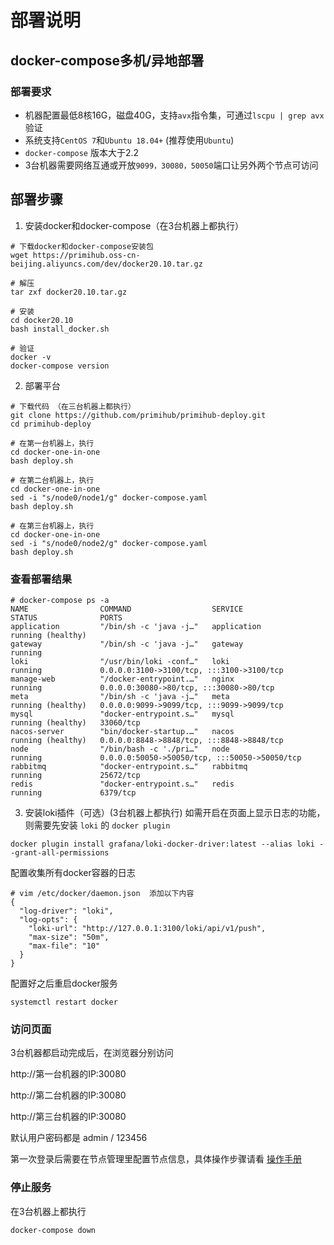 # 部署说明

## docker-compose多机/异地部署
### 部署要求

* 机器配置最低8核16G，磁盘40G，支持`avx`指令集，可通过`lscpu | grep avx`验证
* 系统支持`CentOS 7`和`Ubuntu 18.04+` (推荐使用`Ubuntu`)
* `docker-compose` 版本大于2.2
* 3台机器需要网络互通或开放`9099，30080，50050`端口让另外两个节点可访问

## 部署步骤

1. 安装docker和docker-compose（在3台机器上都执行）

```shell
# 下载docker和docker-compose安装包
wget https://primihub.oss-cn-beijing.aliyuncs.com/dev/docker20.10.tar.gz

# 解压
tar zxf docker20.10.tar.gz

# 安装
cd docker20.10
bash install_docker.sh

# 验证
docker -v
docker-compose version
```

2. 部署平台 
```shell
# 下载代码 （在三台机器上都执行）
git clone https://github.com/primihub/primihub-deploy.git
cd primihub-deploy

# 在第一台机器上，执行
cd docker-one-in-one
bash deploy.sh

# 在第二台机器上，执行
cd docker-one-in-one
sed -i "s/node0/node1/g" docker-compose.yaml
bash deploy.sh

# 在第三台机器上，执行
cd docker-one-in-one
sed -i "s/node0/node2/g" docker-compose.yaml
bash deploy.sh
```

### 查看部署结果
```
# docker-compose ps -a
NAME                COMMAND                  SERVICE             STATUS              PORTS
application         "/bin/sh -c 'java -j…"   application         running (healthy)   
gateway             "/bin/sh -c 'java -j…"   gateway             running             
loki                "/usr/bin/loki -conf…"   loki                running             0.0.0.0:3100->3100/tcp, :::3100->3100/tcp
manage-web          "/docker-entrypoint.…"   nginx               running             0.0.0.0:30080->80/tcp, :::30080->80/tcp
meta                "/bin/sh -c 'java -j…"   meta                running (healthy)   0.0.0.0:9099->9099/tcp, :::9099->9099/tcp
mysql               "docker-entrypoint.s…"   mysql               running (healthy)   33060/tcp
nacos-server        "bin/docker-startup.…"   nacos               running (healthy)   0.0.0.0:8848->8848/tcp, :::8848->8848/tcp
node                "/bin/bash -c './pri…"   node                running             0.0.0.0:50050->50050/tcp, :::50050->50050/tcp
rabbitmq            "docker-entrypoint.s…"   rabbitmq            running             25672/tcp
redis               "docker-entrypoint.s…"   redis               running             6379/tcp
```

3. 安装loki插件（可选）(3台机器上都执行)
如需开启在页面上显示日志的功能，则需要先安装 `loki` 的 `docker plugin`

```shell
docker plugin install grafana/loki-docker-driver:latest --alias loki --grant-all-permissions
```

配置收集所有docker容器的日志
```shell
# vim /etc/docker/daemon.json  添加以下内容
{
  "log-driver": "loki",
  "log-opts": {
    "loki-url": "http://127.0.0.1:3100/loki/api/v1/push",
    "max-size": "50m",
    "max-file": "10"
  }
}
```

配置好之后重启docker服务
```
systemctl restart docker
```


### 访问页面

3台机器都启动完成后，在浏览器分别访问

http://第一台机器的IP:30080

http://第二台机器的IP:30080

http://第三台机器的IP:30080

默认用户密码都是 admin / 123456

第一次登录后需要在节点管理里配置节点信息，具体操作步骤请看 [操作手册](https://m74hgjmt55.feishu.cn/file/boxcnXqmyAG9VpqjaCb7RP7Isjg)


### 停止服务

在3台机器上都执行
```shell
docker-compose down
```